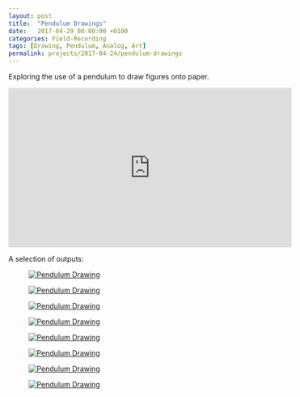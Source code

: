 ```yaml
---
layout: post
title:  "Pendulum Drawings"
date:   2017-04-29 08:00:00 +0100
categories: Field-Recording
tags: [Drawing, Pendulum, Analog, Art]
permalink: projects/2017-04-24/pendulum-drawings
---
```


Exploring the use of a pendulum to draw figures onto paper.

<iframe width="560" height="315" src="https://www.youtube.com/embed/c3iq19qJnj4" frameborder="0" allow="autoplay; encrypted-media" allowfullscreen></iframe>

A selection of outputs:

<div class="pure-g custom-grid">
  <div class="pure-u-1-4 pure-u-lg-1-8">
    <figure>
      <a href="{{site.baseurl}}/assets/images/2017-04-29/Pendulum_001.jpg"><img class="pure-img" src="{{site.baseurl}}/assets/images/2017-04-29/Pendulum_001.jpg" alt="Pendulum Drawing"></a>
    </figure>
  </div>

  <div class="pure-u-1-4 pure-u-lg-1-8">
    <figure>
      <a href="{{site.baseurl}}/assets/images/2017-04-29/Pendulum_002.jpg"><img class="pure-img" src="{{site.baseurl}}/assets/images/2017-04-29/Pendulum_002.jpg" alt="Pendulum Drawing"></a>
    </figure>
  </div>

  <div class="pure-u-1-4 pure-u-lg-1-8">
    <figure>
      <a href="{{site.baseurl}}/assets/images/2017-04-29/Pendulum_003.jpg"><img class="pure-img" src="{{site.baseurl}}/assets/images/2017-04-29/Pendulum_003.jpg" alt="Pendulum Drawing"></a>
    </figure>
  </div>

  <div class="pure-u-1-4 pure-u-lg-1-8">
    <figure>
      <a href="{{site.baseurl}}/assets/images/2017-04-29/Pendulum_004.jpg"><img class="pure-img" src="{{site.baseurl}}/assets/images/2017-04-29/Pendulum_004.jpg" alt="Pendulum Drawing"></a>
    </figure>
  </div>

  <div class="pure-u-1-4 pure-u-lg-1-8">
    <figure>
      <a href="{{site.baseurl}}/assets/images/2017-04-29/Pendulum_005.jpg"><img class="pure-img" src="{{site.baseurl}}/assets/images/2017-04-29/Pendulum_005.jpg" alt="Pendulum Drawing"></a>
    </figure>
  </div>

  <div class="pure-u-1-4 pure-u-lg-1-8">
    <figure>
      <a href="{{site.baseurl}}/assets/images/2017-04-29/Pendulum_006.jpg"><img class="pure-img" src="{{site.baseurl}}/assets/images/2017-04-29/Pendulum_006.jpg" alt="Pendulum Drawing"></a>
    </figure>
  </div>

  <div class="pure-u-1-4 pure-u-lg-1-8">
    <figure>
      <a href="{{site.baseurl}}/assets/images/2017-04-29/Pendulum_007.jpg"><img class="pure-img" src="{{site.baseurl}}/assets/images/2017-04-29/Pendulum_007.jpg" alt="Pendulum Drawing"></a>
    </figure>
  </div>

  <div class="pure-u-1-4 pure-u-lg-1-8">
    <figure>
      <a href="{{site.baseurl}}/assets/images/2017-04-29/Pendulum_008.jpg"><img class="pure-img" src="{{site.baseurl}}/assets/images/2017-04-29/Pendulum_008.jpg" alt="Pendulum Drawing"></a>
    </figure>
  </div>
</div>
